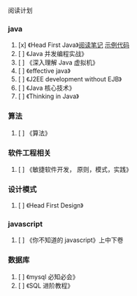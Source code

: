 阅读计划

### java

1. [x] 《Head First Java》[阅读笔记](https://github.com/liu-dongyu/reading-plan/blob/master/head-first-java/read-reviews.md)   [示例代码](https://github.com/liu-dongyu/reading-plan/tree/master/head-first-java/code)
2. [ ] 《Java 并发编程实战》
3. [ ] 《深入理解 Java 虚拟机》
4. [ ] 《effective java》
5. [ ] 《J2EE development without EJB》
6. [ ] 《Java 核心技术》
7. [ ] 《Thinking in Java》

### 算法

1. [ ] 《算法》

### 软件工程相关

1. [ ] 《敏捷软件开发， 原则，模式，实践》

### 设计模式

1. [ ] 《Head First Design》

### javascript

1. [ ] 《你不知道的 javascript》上中下卷

### 数据库

1. [ ] 《mysql 必知必会》
2. [ ] 《SQL 进阶教程》
